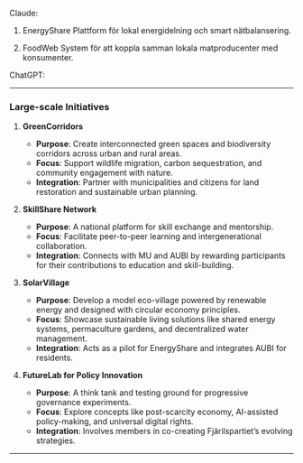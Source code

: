 Claude:

1. EnergyShare
Plattform för lokal energidelning och smart nätbalansering.

2. FoodWeb
System för att koppla samman lokala matproducenter med konsumenter.


ChatGPT:

---

### **Large-scale Initiatives**  

1. **GreenCorridors**  
   - **Purpose**: Create interconnected green spaces and biodiversity corridors across urban and rural areas.  
   - **Focus**: Support wildlife migration, carbon sequestration, and community engagement with nature.  
   - **Integration**: Partner with municipalities and citizens for land restoration and sustainable urban planning.  

2. **SkillShare Network**  
   - **Purpose**: A national platform for skill exchange and mentorship.  
   - **Focus**: Facilitate peer-to-peer learning and intergenerational collaboration.  
   - **Integration**: Connects with MU and AUBI by rewarding participants for their contributions to education and skill-building.  

3. **SolarVillage**  
   - **Purpose**: Develop a model eco-village powered by renewable energy and designed with circular economy principles.  
   - **Focus**: Showcase sustainable living solutions like shared energy systems, permaculture gardens, and decentralized water management.  
   - **Integration**: Acts as a pilot for EnergyShare and integrates AUBI for residents.  

4. **FutureLab for Policy Innovation**  
   - **Purpose**: A think tank and testing ground for progressive governance experiments.  
   - **Focus**: Explore concepts like post-scarcity economy, AI-assisted policy-making, and universal digital rights.  
   - **Integration**: Involves members in co-creating Fjärilspartiet’s evolving strategies.  

---

